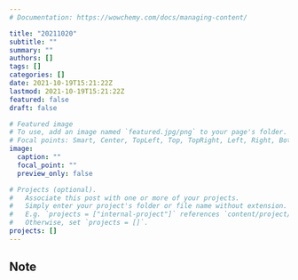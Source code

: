 ```yaml
---
# Documentation: https://wowchemy.com/docs/managing-content/

title: "20211020"
subtitle: ""
summary: ""
authors: []
tags: []
categories: []
date: 2021-10-19T15:21:22Z
lastmod: 2021-10-19T15:21:22Z
featured: false
draft: false

# Featured image
# To use, add an image named `featured.jpg/png` to your page's folder.
# Focal points: Smart, Center, TopLeft, Top, TopRight, Left, Right, BottomLeft, Bottom, BottomRight.
image:
  caption: ""
  focal_point: ""
  preview_only: false

# Projects (optional).
#   Associate this post with one or more of your projects.
#   Simply enter your project's folder or file name without extension.
#   E.g. `projects = ["internal-project"]` references `content/project/deep-learning/index.md`.
#   Otherwise, set `projects = []`.
projects: []
---
```


## Note

